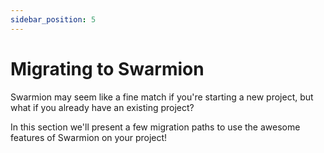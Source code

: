 ```yaml
---
sidebar_position: 5
---
```


# Migrating to Swarmion

Swarmion may seem like a fine match if you're starting a new project, but what if you already have an existing project?

In this section we'll present a few migration paths to use the awesome features of Swarmion on your project!
